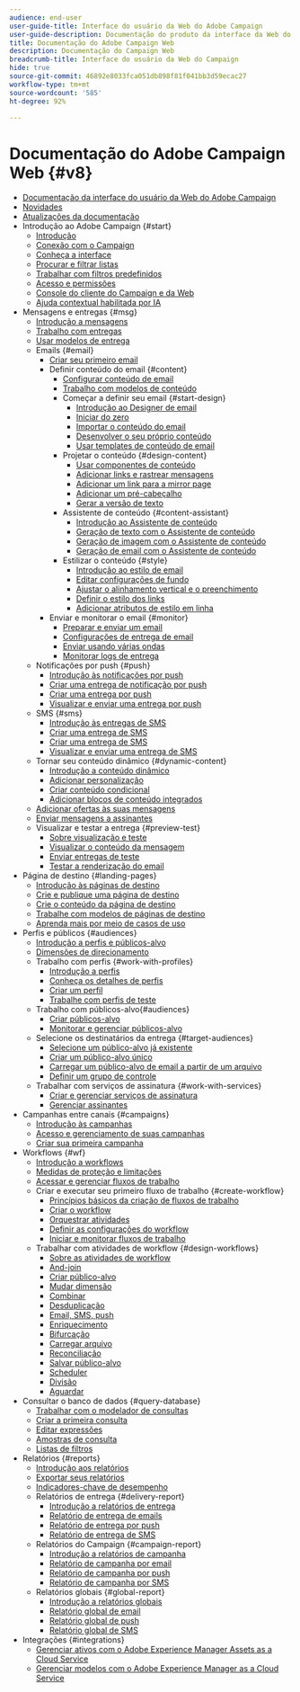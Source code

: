 ```yaml
---
audience: end-user
user-guide-title: Interface do usuário da Web do Adobe Campaign
user-guide-description: Documentação do produto da interface da Web do Adobe Campaign.
title: Documentação do Adobe Campaign Web
description: Documentação do Campaign Web
breadcrumb-title: Interface do usuário da Web do Campaign
hide: true
source-git-commit: 46892e8033fca051db898f81f041bb3d59ecac27
workflow-type: tm+mt
source-wordcount: '585'
ht-degree: 92%

---
```



# Documentação do Adobe Campaign Web {#v8}

+ [Documentação da interface do usuário da Web do Adobe Campaign](campaign-web-home.md)
+ [Novidades](rn/whats-new.md)
+ [Atualizações da documentação](rn/documentation-updates.md)
+ Introdução ao Adobe Campaign {#start}
   + [Introdução](get-started/get-started.md)
   + [Conexão com o Campaign](get-started/connect-to-campaign.md)
   + [Conheça a interface](get-started/user-interface.md)
   + [Procurar e filtrar listas](get-started/list-filters.md)
   + [Trabalhar com filtros predefinidos](get-started/predefined-filters.md)
   + [Acesso e permissões](get-started/permissions.md)
   + [Console do cliente do Campaign e da Web](get-started/capability-matrix.md)
   + [Ajuda contextual habilitada por IA](get-started/using-ai.md)
+ Mensagens e entregas {#msg}
   + [Introdução a mensagens](msg/gs-messages.md)
   + [Trabalho com entregas](msg/gs-deliveries.md)
   + [Usar modelos de entrega](msg/delivery-template.md)
   + Emails {#email}
      + [Criar seu primeiro email](email/create-email.md)
      + Definir conteúdo do email {#content}
         + [Configurar conteúdo de email](email/edit-content.md)
         + [Trabalho com modelos de conteúdo](email/create-email-templates.md)
         + Começar a definir seu email {#start-design}
            + [Introdução ao Designer de email](email/get-started-email-designer.md)
            + [Iniciar do zero](email/create-email-content.md)
            + [Importar o conteúdo do email](email/existing-content.md)
            + [Desenvolver o seu próprio conteúdo](email/code-content.md)
            + [Usar templates de conteúdo de email](email/use-email-templates.md)
         + Projetar o conteúdo {#design-content}
            + [Usar componentes de conteúdo](email/content-components.md)
            + [Adicionar links e rastrear mensagens](email/message-tracking.md)
            + [Adicionar um link para a mirror page](email/mirror-page.md)
            + [Adicionar um pré-cabeçalho](email/preheader.md)
            + [Gerar a versão de texto](email/text-version-email.md)
         + Assistente de conteúdo {#content-assistant}
            + [Introdução ao Assistente de conteúdo](email/generative-gs.md)
            + [Geração de texto com o Assistente de conteúdo](email/generative-content.md)
            + [Geração de imagem com o Assistente de conteúdo](email/generative-image.md)
            + [Geração de email com o Assistente de conteúdo](email/generative-email.md)
         + Estilizar o conteúdo {#style}
            + [Introdução ao estilo de email](email/get-started-email-style.md)
            + [Editar configurações de fundo](email/backgrounds.md)
            + [Ajustar o alinhamento vertical e o preenchimento](email/alignment-and-padding.md)
            + [Definir o estilo dos links](email/styling-links.md)
            + [Adicionar atributos de estilo em linha](email/inline-styling.md)
      + Enviar e monitorar o email {#monitor}
         + [Preparar e enviar um email](monitor/prepare-send.md)
         + [Configurações de entrega de email](advanced-settings/delivery-settings.md)
         + [Enviar usando várias ondas](advanced-settings/send-using-waves.md)
         + [Monitorar logs de entrega](monitor/delivery-logs.md)
   + Notificações por push {#push}
      + [Introdução às notificações por push](push/gs-push.md)
      + [Criar uma entrega de notificação por push](push/create-push.md)
      + [Criar uma entrega por push](push/content-push.md)
      + [Visualizar e enviar uma entrega por push](push/send-push.md)
   + SMS {#sms}
      + [Introdução às entregas de SMS](sms/gs-sms.md)
      + [Criar uma entrega de SMS](sms/create-sms.md)
      + [Criar uma entrega de SMS](sms/content-sms.md)
      + [Visualizar e enviar uma entrega de SMS](sms/send-sms.md)
   + Tornar seu conteúdo dinâmico {#dynamic-content}
      + [Introdução a conteúdo dinâmico](personalization/gs-personalization.md)
      + [Adicionar personalização](personalization/personalize.md)
      + [Criar conteúdo condicional](personalization/conditions.md)
      + [Adicionar blocos de conteúdo integrados](personalization/content-blocks.md)
   + [Adicionar ofertas às suas mensagens](msg/offers.md)
   + [Enviar mensagens a assinantes](msg/send-to-subscribers.md)
   + Visualizar e testar a entrega {#preview-test}
      + [Sobre visualização e teste](preview-test/preview-test.md)
      + [Visualizar o conteúdo da mensagem](preview-test/preview-content.md)
      + [Enviar entregas de teste](preview-test/test-deliveries.md)
      + [Testar a renderização do email](preview-test/email-rendering.md)
+ Página de destino {#landing-pages}
   + [Introdução às páginas de destino](landing-pages/get-started-lp.md)
   + [Crie e publique uma página de destino](landing-pages/create-lp.md)
   + [Crie o conteúdo da página de destino](landing-pages/lp-content.md)
   + [Trabalhe com modelos de páginas de destino](landing-pages/lp-templates.md)
   + [Aprenda mais por meio de casos de uso](landing-pages/lp-use-cases.md)
+ Perfis e públicos {#audiences}
   + [Introdução a perfis e públicos-alvo](audience/gs-audiences-recipients.md)
   + [Dimensões de direcionamento](audience/targeting-dimensions.md)
   + Trabalho com perfis {#work-with-profiles}
      + [Introdução a perfis](audience/about-recipients.md)
      + [Conheça os detalhes de perfis](audience/profile-view.md)
      + [Criar um perfil](audience/create-profile.md)
      + [Trabalhe com perfis de teste](audience/test-profiles.md)
   + Trabalho com públicos-alvo{#audiences}
      + [Criar públicos-alvo](audience/create-audience.md)
      + [Monitorar e gerenciar públicos-alvo](audience/manage-audience.md)
   + Selecione os destinatários da entrega {#target-audiences}
      + [Selecione um público-alvo já existente](audience/add-audience.md)
      + [Criar um público-alvo único](audience/one-time-audience.md)
      + [Carregar um público-alvo de email a partir de um arquivo](audience/file-audience.md)
      + [Definir um grupo de controle](audience/control-group.md)
   + Trabalhar com serviços de assinatura {#work-with-services}
      + [Criar e gerenciar serviços de assinatura](audience/manage-services.md)
      + [Gerenciar assinantes](audience/manage-subscribers.md)
+ Campanhas entre canais {#campaigns}
   + [Introdução às campanhas](campaigns/gs-campaigns.md)
   + [Acesso e gerenciamento de suas campanhas](campaigns/manage-campaigns.md)
   + [Criar sua primeira campanha](campaigns/create-campaigns.md)
+ Workflows {#wf}
   + [Introdução a workflows](workflows/gs-workflows.md)
   + [Medidas de proteção e limitações](get-started/guardrails.md)
   + [Acessar e gerenciar fluxos de trabalho](workflows/access-monitor.md)
   + Criar e executar seu primeiro fluxo de trabalho {#create-workflow}
      + [Princípios básicos da criação de fluxos de trabalho](workflows/gs-workflow-creation.md)
      + [Criar o workflow](workflows/create-workflow.md)
      + [Orquestrar atividades](workflows/orchestrate-activities.md)
      + [Definir as configurações do workflow](workflows/workflow-settings.md)
      + [Iniciar e monitorar fluxos de trabalho](workflows/start-monitor-workflows.md)
   + Trabalhar com atividades de workflow {#design-workflows}
      + [Sobre as atividades de workflow](workflows/activities/about-activities.md)
      + [And-join](workflows/activities/and-join.md)
      + [Criar público-alvo](workflows/activities/build-audience.md)
      + [Mudar dimensão](workflows/activities/change-dimension.md)
      + [Combinar](workflows/activities/combine.md)
      + [Desduplicação](workflows/activities/deduplication.md)
      + [Email, SMS, push](workflows/activities/channels.md)
      + [Enriquecimento](workflows/activities/enrichment.md)
      + [Bifurcação](workflows/activities/fork.md)
      + [Carregar arquivo](workflows/activities/load-file.md)
      + [Reconciliação](workflows/activities/reconciliation.md)
      + [Salvar público-alvo](workflows/activities/save-audience.md)
      + [Scheduler](workflows/activities/scheduler.md)
      + [Divisão](workflows/activities/split.md)
      + [Aguardar](workflows/activities/wait.md)
+ Consultar o banco de dados {#query-database}
   + [Trabalhar com o modelador de consultas](query/query-modeler-overview.md)
   + [Criar a primeira consulta](query/build-query.md)
   + [Editar expressões](query/expression-editor.md)
   + [Amostras de consulta](query/query-samples.md)
   + [Listas de filtros](query/filter.md)
+ Relatórios {#reports}
   + [Introdução aos relatórios](reporting/gs-reports.md)
   + [Exportar seus relatórios](reporting/export-reports.md)
   + [Indicadores-chave de desempenho](reporting/kpis.md)
   + Relatórios de entrega {#delivery-report}
      + [Introdução a relatórios de entrega](reporting/delivery-reports.md)
      + [Relatório de entrega de emails](reporting/email-report.md)
      + [Relatório de entrega por push](reporting/push-report.md)
      + [Relatório de entrega de SMS](reporting/sms-report.md)
   + Relatórios do Campaign {#campaign-report}
      + [Introdução a relatórios de campanha](reporting/campaign-reports.md)
      + [Relatório de campanha por email](reporting/campaign-reports-email.md)
      + [Relatório de campanha por push](reporting/campaign-reports-push.md)
      + [Relatório de campanha por SMS](reporting/campaign-reports-sms.md)
   + Relatórios globais {#global-report}
      + [Introdução a relatórios globais](reporting/global-reports.md)
      + [Relatório global de email](reporting/global-report-email.md)
      + [Relatório global de push](reporting/global-report-push.md)
      + [Relatório global de SMS](reporting/global-report-sms.md)
+ Integrações {#integrations}
   + [Gerenciar ativos com o Adobe Experience Manager Assets as a Cloud Service](integrations/aem-assets.md)
   + [Gerenciar modelos com o Adobe Experience Manager as a Cloud Service](integrations/aem-content.md)

